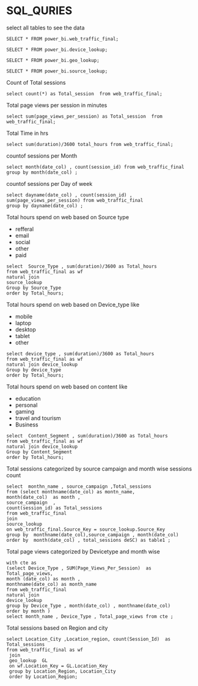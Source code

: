 # SQL_QURIES
select all tables to see the data 
```
SELECT * FROM power_bi.web_traffic_final;
```
```
SELECT * FROM power_bi.device_lookup;
```
```
SELECT * FROM power_bi.geo_lookup;
```
```
SELECT * FROM power_bi.source_lookup;
```
Count of Total sessions 
```
select count(*) as Total_session  from web_traffic_final;
```
Total page views per session in minutes 
```
select sum(page_views_per_session) as Total_session  from web_traffic_final;
```

Total Time in hrs 
```
select sum(duration)/3600 total_hours from web_traffic_final;
```
countof sessions per Month
```
select month(date_col) , count(session_id) from web_traffic_final
group by month(date_col) ;
```
countof sessions per Day of week 
```
select dayname(date_col) , count(session_id) , sum(page_views_per_session) from web_traffic_final
group by dayname(date_col) ;
```
Total hours spend on web based on Source type 
- refferal
- email
- social
- other
- paid

```
select  Source_Type , sum(duration)/3600 as Total_hours 
from web_traffic_final as wf 
natural join 
source_lookup
Group by Source_Type 
order by Total_hours;
```
Total hours spend on web based on Device_type like 
- mobile
- laptop
- desktop
- tablet
- other
```
select device_type , sum(duration)/3600 as Total_hours
from web_traffic_final as wf 
natural join device_lookup
Group by device_type 
order by Total_hours;
```
Total hours spend on web based on content like
- education
- personal
- gaming
- travel and tourism
- Business

```
select  Content_Segment , sum(duration)/3600 as Total_hours 
from web_traffic_final as wf 
natural join device_lookup
Group by Content_Segment 
order by Total_hours;
```
Total sessions categorized by source campaign and month wise sessions count 
```
select  monthn_name , source_campaign ,Total_sessions
from (select monthname(date_col) as montn_name,
month(date_col)  as month ,
source_campaign  ,
count(session_id) as Total_sessions 
from web_traffic_final
join 
source_lookup
on web_traffic_final.Source_Key = source_lookup.Source_Key
group by  monthname(date_col),source_campaign , month(date_col) 
order by  month(date_col) , total_sessions deSC) as table1 ;
```
Total page views  categorized by Devicetype  and month wise  
```
with cte as 
(select Device_Type , SUM(Page_Views_Per_Session)  as Total_page_views, 
month (date_col) as month ,
monthname(date_col) as month_name
from web_traffic_final
natural join 
device_lookup 
group by Device_Type , month(date_col) , monthname(date_col)
order by month )
select month_name , Device_Type , Total_page_views from cte ;
```
Total sessions based on Region and city 
```
select Location_City ,Location_region, count(Session_Id)  as Total_sessions 
from web_traffic_final as wf 
 join 
 geo_lookup  GL 
 on wf.Location_Key = GL.Location_Key
 group by Location_Region, Location_City
 order by Location_Region;
```
